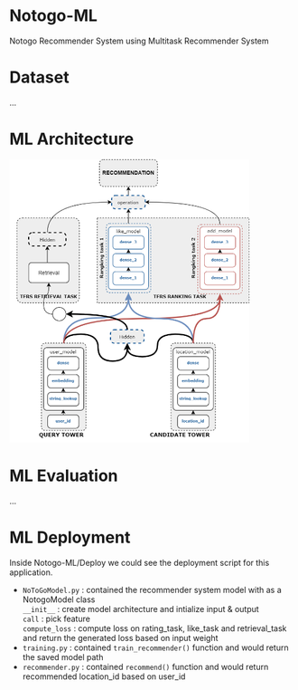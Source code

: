 # Notogo-ML
Notogo Recommender System using Multitask Recommender System

# Dataset 
...

# ML Architecture
<p align="left">
    <img src="contents/model architecture.png" alt="Model Architecture" height="500">
</p>

# ML Evaluation
... 

# ML Deployment
Inside Notogo-ML/Deploy we could see the deployment script for this application. 
- `NoToGoModel.py` : contained the recommender system model with as a NotogoModel class
<br> `__init__` : create model architecture and intialize input & output
<br> `call` : pick feature 
<br> `compute_loss` : compute loss on rating_task, like_task and retrieval_task and return the generated loss based on input weight
- `training.py` : contained `train_recommender()` function and would return the saved model path
- `recommender.py` : contained `recommend()` function and would return recommended location_id based on user_id
